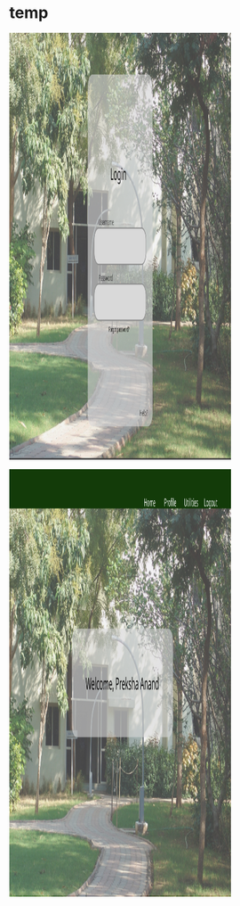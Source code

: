 # temp

<img src="Login.png"
style="width:4.15853in;height:7.98438in" />

<img src="Home.png"
style="width:4.15853in;height:7.98438in" />


